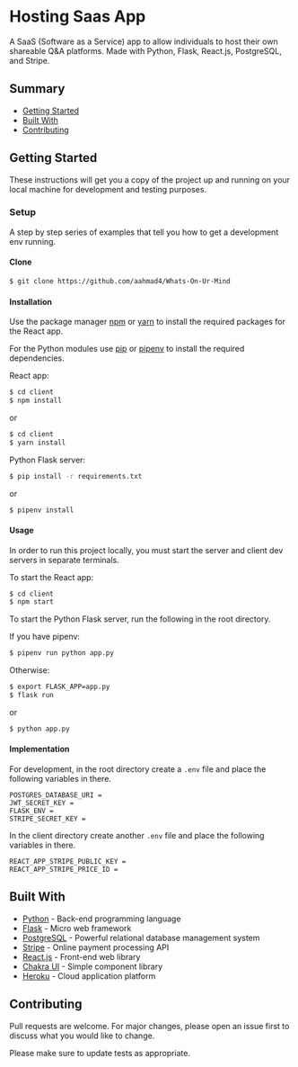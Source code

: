 # Hosting Saas App

A SaaS (Software as a Service) app to allow individuals to host their own shareable Q&A platforms. Made with Python, Flask, React.js, PostgreSQL, and Stripe.

## Summary

- [Getting Started](#getting-started)
- [Built With](#built-with)
- [Contributing](#contributing)

## Getting Started

These instructions will get you a copy of the project up and running on your local machine for development and testing purposes.

### Setup

A step by step series of examples that tell you how to get a development env running.

#### Clone

```sh
$ git clone https://github.com/aahmad4/Whats-On-Ur-Mind
```

#### Installation

Use the package manager [npm](https://www.npmjs.com/) or [yarn](https://yarnpkg.com/) to install the required packages for the React app.

For the Python modules use [pip](https://pypi.org/project/pip/) or [pipenv](https://pypi.org/project/pipenv/) to install the required dependencies.

React app:

```sh
$ cd client
$ npm install
```

or

```sh
$ cd client
$ yarn install
```

Python Flask server:

```sh
$ pip install -r requirements.txt
```

or

```sh
$ pipenv install
```

#### Usage

In order to run this project locally, you must start the server and client dev servers in separate terminals.

To start the React app:

```bash
$ cd client
$ npm start
```

To start the Python Flask server, run the following in the root directory.

If you have pipenv:

```bash
$ pipenv run python app.py
```

Otherwise:

```bash
$ export FLASK_APP=app.py
$ flask run
```

or

```bash
$ python app.py
```

#### Implementation

For development, in the root directory create a `.env` file and place the following variables in there.

```env
POSTGRES_DATABASE_URI =
JWT_SECRET_KEY =
FLASK_ENV =
STRIPE_SECRET_KEY =
```

In the client directory create another `.env` file and place the following variables in there.

```env
REACT_APP_STRIPE_PUBLIC_KEY =
REACT_APP_STRIPE_PRICE_ID =
```

## Built With

- [Python](https://www.python.org/) - Back-end programming language
- [Flask](https://flask.palletsprojects.com/) - Micro web framework
- [PostgreSQL](https://www.postgresql.org/) - Powerful relational database management system
- [Stripe](https://stripe.com/) - Online payment processing API
- [React.js](https://reactjs.org/) - Front-end web library
- [Chakra UI](https://chakra-ui.com/) - Simple component library
- [Heroku](https://www.heroku.com/) - Cloud application platform

## Contributing

Pull requests are welcome. For major changes, please open an issue first to discuss what you would like to change.

Please make sure to update tests as appropriate.
